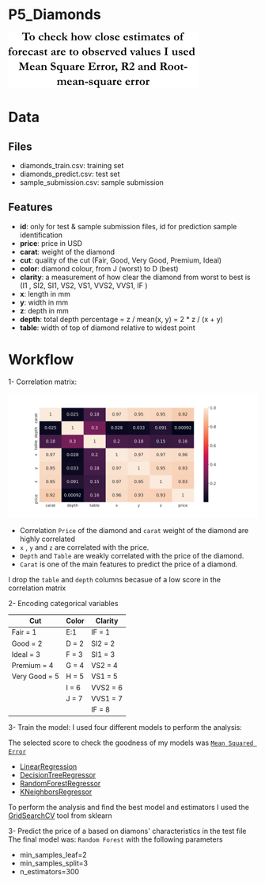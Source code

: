 # P5_Diamonds


![squema](https://github.com/AnaAGG/P5_Diamonds/blob/main/Images/squema.png)
# Data

## Files

  +  diamonds_train.csv: training set
  +  diamonds_predict.csv: test set
  +  sample_submission.csv: sample submission

## Features  

* **id**: only for test & sample submission files, id for prediction sample identification  
* **price**: price in USD  
* **carat**: weight of the diamond  
* **cut**: quality of the cut (Fair, Good, Very Good, Premium, Ideal)
* **color**: diamond colour, from J (worst) to D (best)
* **clarity**: a measurement of how clear the diamond from worst to best is (I1 , SI2, SI1, VS2, VS1, VVS2, VVS1, IF )
* **x**: length in mm  
* **y**: width in mm  
* **z**: depth in mm  
* **depth**: total depth percentage = z / mean(x, y) = 2 * z / (x + y)  
* **table**: width of top of diamond relative to widest point 

# Workflow 

 1- Correlation matrix: 
 
![corrmatrix](https://github.com/AnaAGG/P5_Diamonds/blob/main/Images/corr.png)

  + Correlation `Price` of the diamond and `carat` weight of the diamond are highly correlated
  + `x` ,    `y` and `z` are correlated with the price.
  + `Depth` and `Table` are weakly correlated with the price of the diamond.
  + `Carat` is one of the main features to predict the price of a diamond.

   I drop the `table` and `depth` columns becasue of a low score in the correlation matrix

 2- Encoding categorical variables  
  

| Cut           | Color   | Clarity  |
|---------------|---------|----------|
| Fair = 1      | E:1     | IF  = 1 |
| Good = 2      | D = 2   | SI2 = 2   |
| Ideal = 3     | F = 3   | SI1 = 3 |
| Premium = 4   | G = 4   | VS2 = 4  |
| Very Good = 5 | H = 5   | VS1 = 5   |
|          | I = 6 |VVS2 = 6       |
|          |J = 7|  VVS1 = 7          |
|        |         |  IF = 8        |

  

 3- Train the model: I used four different models to perform the analysis: 

 The selected score to check the goodness of my models was [ `Mean Squared Error` ](https://scikit-learn.org/stable/modules/generated/sklearn.metrics.mean_squared_error.html)

   - [LinearRegression](https://scikit-learn.org/stable/modules/generated/sklearn.linear_model.LinearRegression.html)
   - [DecisionTreeRegressor](https://scikit-learn.org/stable/modules/generated/sklearn.tree.DecisionTreeRegressor.html)
   - [RandomForestRegressor](https://scikit-learn.org/stable/modules/generated/sklearn.ensemble.RandomForestRegressor.html)
   - [KNeighborsRegressor](https://scikit-learn.org/stable/modules/generated/sklearn.neighbors.KNeighborsRegressor.html)

To perform the analysis and find the best model and estimators I used the [GridSearchCV](https://scikit-learn.org/stable/modules/generated/sklearn.model_selection.GridSearchCV.html) tool from sklearn 

 3- Predict the price of a based on  diamons' characteristics in the test file
 The final model was: `Random Forest` with the following parameters
  - min_samples_leaf=2
  -  min_samples_split=3                                     
  - n_estimators=300